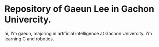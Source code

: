 # Repository of Gaeun Lee in Gachon Univercity.

hi, I'm gaeun, majoring in artificial intelligence at Gachon Univercity.
i'm learning C and robotics.

<!--
**ganE0617/ganE0617** is a ✨ _special_ ✨ repository because its `README.md` (this file) appears on your GitHub profile.

Here are some ideas to get you started:

- 🔭 I’m currently working on ...
- 🌱 I’m currently learning ...
- 👯 I’m looking to collaborate on ...
- 🤔 I’m looking for help with ...
- 💬 Ask me about ...
- 📫 How to reach me: ...
- 😄 Pronouns: ...
- ⚡ Fun fact: ...
-->
